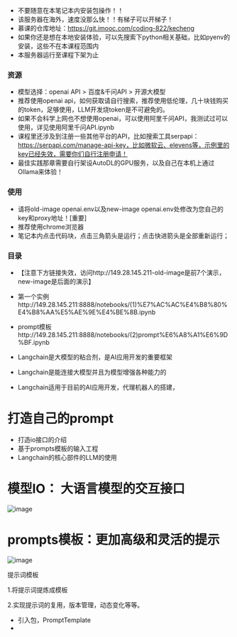 - 不要随意在本笔记本内安装包操作！！
- 该服务器在海外，速度没那么快！！有梯子可以开梯子！
- 慕课的仓库地址：https://git.imooc.com/coding-822/kecheng
- 如果你还是想在本地安装体验，可以先搜索下python相关基础，比如pyenv的安装，这些不在本课程范围内
- 本服务器运行至课程下架为止

### 资源
- 模型选择：openai API > 百度&千问API > 开源大模型
- 推荐使用openai api，如何获取请自行搜索，推荐使用低伦理，几十块钱购买的token，足够使用，LLM开发烧token是不可避免的。
- 如果不会科学上网也不想使用openai，可以使用阿里千问API，我测试过可以使用，详见使用阿里千问API.ipynb
- 课程里还涉及到注册一些其他平台的API，比如搜索工具serpapi：https://serpapi.com/manage-api-key，比如微软云、elevens等，示例里的key已经失效，需要你们自行注册申请！
- 最佳实践那章需要自行架设AutoDL的GPU服务，以及自己在本机上通过Ollama来体验！

### 使用
- 请将old-image openai.env以及new-image openai.env处修改为您自己的key和proxy地址！[重要]
- 推荐使用chrome浏览器
- 笔记本内点击代码块，点击三角箭头是运行；点击快进箭头是全部重新运行；

### 目录
- 【注意下方链接失效，访问http://149.28.145.211-old-image是前7个演示，new-image是后面的演示】
- 第一个实例http://149.28.145.211:8888/notebooks/(1)%E7%AC%AC%E4%B8%80%E4%B8%AA%E5%AE%9E%E4%BE%8B.ipynb
- prompt模板http://149.28.145.211:8888/notebooks/(2)prompt%E6%A8%A1%E6%9D%BF.ipynb 

- Langchain是大模型的粘合剂，是AI应用开发的重要框架
- Langchain是能连接大模型并且为模型增强各种能力的
- Langchain适用于目前的AI应用开发，代理机器人的搭建，
 
# 打造自己的prompt
- 打造io接口的介绍
- 基于prompts模板的输入工程
- Langchain的核心部件的LLM的使用
# 模型IO： 大语言模型的交互接口

![image](https://github.com/user-attachments/assets/a4e95818-4239-4bd2-b9c3-bb1cf2ef3353)

# prompts模板：更加高级和灵活的提示

![image](https://github.com/user-attachments/assets/0f2dfade-e00b-468c-b1b7-904ef94fb68c)

提示词模板

1.将提示词提炼成模板

2.实现提示词的复用，版本管理，动态变化等等。


-  引入包，PromptTemplate
-  

